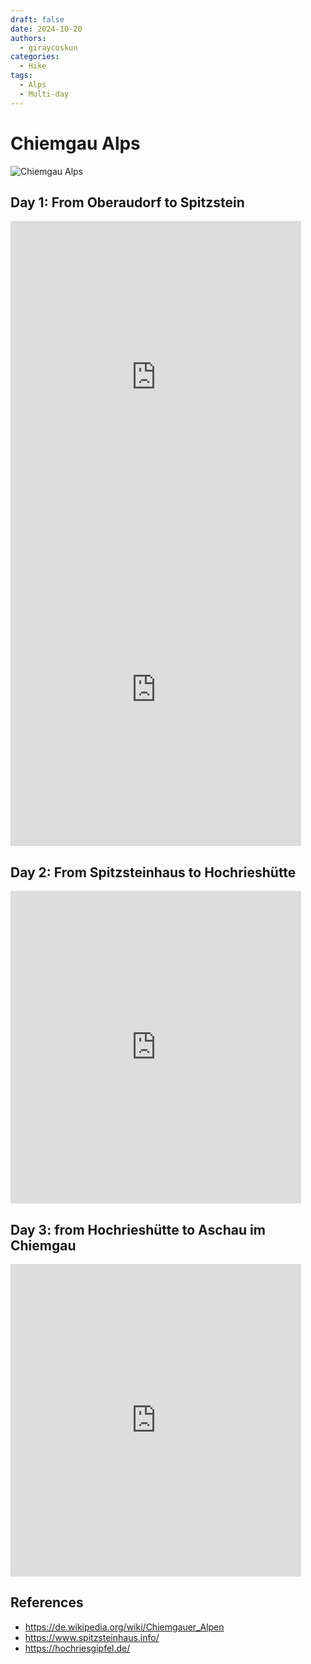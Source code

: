 ```yaml
---
draft: false 
date: 2024-10-20
authors:
  - giraycoskun
categories:
  - Hike
tags:
  - Alps
  - Multi-day
---
```

# Chiemgau Alps

![Chiemgau Alps](/assets/img/chiemgauer-alpen.png)

<!-- more -->

## Day 1: From Oberaudorf to Spitzstein

<iframe src='https://connect.garmin.com/modern/activity/embed/17350135348' title='Oberaudorf Hiking' width='465' height='500' frameborder='0'></iframe>

<iframe src='https://connect.garmin.com/modern/activity/embed/17350136511' title='Erl Hiking' width='465' height='500' frameborder='0'></iframe>

## Day 2: From Spitzsteinhaus to Hochrieshütte

<iframe src='https://connect.garmin.com/modern/activity/embed/17350194064' title='Erl Hiking' width='465' height='500' frameborder='0'></iframe>

## Day 3: from Hochrieshütte to Aschau im Chiemgau

<iframe src='https://connect.garmin.com/modern/activity/embed/17350140097' title='Frasdorf Hiking' width='465' height='500' frameborder='0'></iframe>

## References

- <https://de.wikipedia.org/wiki/Chiemgauer_Alpen>
- <https://www.spitzsteinhaus.info/>
- <https://hochriesgipfel.de/>